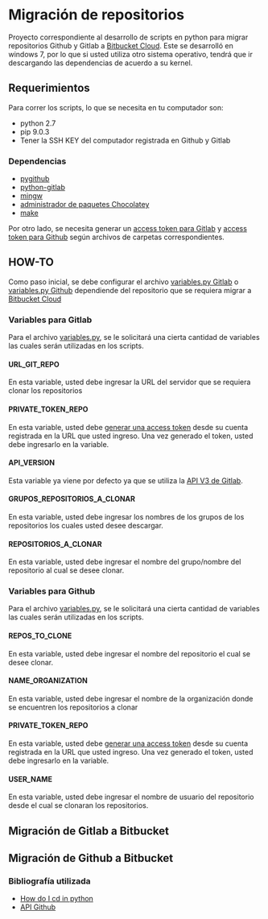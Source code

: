 # Migración de repositorios
Proyecto correspondiente al desarrollo de scripts en python para migrar repositorios Github y Gitlab a [Bitbucket Cloud](https://www.google.com/search?q=bitbucket+cloud&ie=utf-8&oe=utf-8&client=firefox-b-ab).
Este se desarrolló en windows 7, por lo que si usted utiliza otro sistema operativo, tendrá que ir descargando las dependencias de acuerdo a su kernel.
## Requerimientos
Para correr los scripts, lo que se necesita en tu computador son:
* python 2.7
* pip 9.0.3
* Tener la SSH KEY del computador registrada en Github y Gitlab
### Dependencias
* [pygithub](https://github.com/PyGithub/PyGithub)
* [python-gitlab](https://github.com/python-gitlab/python-gitlab)
* [mingw](https://mingw-w64.org/doku.php)
* [administrador de paquetes Chocolatey](https://chocolatey.org)
* [make](https://chocolatey.org/packages/make)

Por otro lado, se necesita generar un [access token para Gitlab](https://docs.gitlab.com/ee/user/profile/personal_access_tokens.html) y [access token para Github](https://help.github.com/articles/creating-a-personal-access-token-for-the-command-line/) según archivos de carpetas correspondientes.

## HOW-TO
Como paso inicial, se debe configurar el archivo [variables.py Gitlab](Gitlab/variables.py) o [variables.py Github](Github/variables.py) dependiende del repositorio que se requiera migrar a [Bitbucket Cloud](https://www.google.com/search?q=bitbucket+cloud&ie=utf-8&oe=utf-8&client=firefox-b-ab)

### Variables para Gitlab
Para el archivo [variables.py](Gitlab/variables.py), se le solicitará una cierta cantidad de variables las cuales serán utilizadas en los scripts.

#### URL_GIT_REPO
En esta variable, usted debe ingresar la URL del servidor que se requiera clonar los repositorios
#### PRIVATE_TOKEN_REPO
En esta variable, usted debe [generar una access token](https://docs.gitlab.com/ee/user/profile/personal_access_tokens.html) desde su cuenta registrada en la URL que usted ingreso. Una vez generado el token, usted debe ingresarlo en la variable.
#### API_VERSION
Esta variable ya viene por defecto ya que se utiliza la [API V3 de Gitlab](https://docs.gitlab.com/ee/api/).
#### GRUPOS_REPOSITORIOS_A_CLONAR
En esta variable, usted debe ingresar los nombres de los grupos de los repositorios los cuales usted desee descargar.
#### REPOSITORIOS_A_CLONAR
En esta variable, usted debe ingresar el nombre del grupo/nombre del repositorio al cual se desee clonar.

### Variables para Github
Para el archivo [variables.py](Github/variables.py), se le solicitará una cierta cantidad de variables las cuales serán utilizadas en los scripts.
#### REPOS_TO_CLONE
En esta variable, usted debe ingresar el nombre del repositorio el cual se desee clonar.
#### NAME_ORGANIZATION
En esta variable, usted debe ingresar el nombre de la organización donde se encuentren los repositorios a clonar
#### PRIVATE_TOKEN_REPO
En esta variable, usted debe [generar una access token](https://help.github.com/articles/creating-a-personal-access-token-for-the-command-line/) desde su cuenta registrada en la URL que usted ingreso. Una vez generado el token, usted debe ingresarlo en la variable.
#### USER_NAME
En esta variable, usted debe ingresar el nombre de usuario del repositorio desde el cual se clonaran los repositorios.


## Migración de Gitlab a Bitbucket
## Migración de Github a Bitbucket

### Bibliografía utilizada
* [How do I cd in python](https://stackoverflow.com/questions/431684/how-do-i-cd-in-python)
* [API Github](https://developer.github.com/v3/)